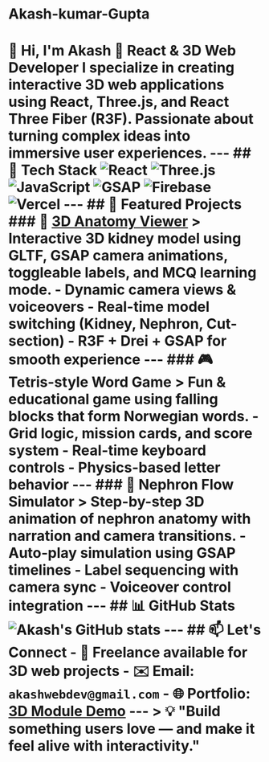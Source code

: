 # Akash-kumar-Gupta

# 👋 Hi, I'm Akash  🎯 **React & 3D Web Developer**   I specialize in creating interactive 3D web applications using React, Three.js, and React Three Fiber (R3F). Passionate about turning complex ideas into immersive user experiences.  ---  ## 🔧 Tech Stack  ![React](https://img.shields.io/badge/-React-61DAFB?logo=react&logoColor=white&style=flat) ![Three.js](https://img.shields.io/badge/-Three.js-000000?logo=three.js&logoColor=white&style=flat) ![JavaScript](https://img.shields.io/badge/-JavaScript-F7DF1E?logo=javascript&logoColor=black&style=flat) ![GSAP](https://img.shields.io/badge/-GSAP-88CE02?logo=greensock&logoColor=white&style=flat) ![Firebase](https://img.shields.io/badge/-Firebase-FFCA28?logo=firebase&logoColor=black&style=flat) ![Vercel](https://img.shields.io/badge/-Vercel-000000?logo=vercel&logoColor=white&style=flat)  ---  ## 🧩 Featured Projects  ### 🔬 [3D Anatomy Viewer](https://3-d-activity-1-public.vercel.app/) > Interactive 3D kidney model using GLTF, GSAP camera animations, toggleable labels, and MCQ learning mode.  - Dynamic camera views & voiceovers - Real-time model switching (Kidney, Nephron, Cut-section) - R3F + Drei + GSAP for smooth experience  ---  ### 🎮 Tetris-style Word Game > Fun & educational game using falling blocks that form Norwegian words.  - Grid logic, mission cards, and score system - Real-time keyboard controls - Physics-based letter behavior  ---  ### 🧠 Nephron Flow Simulator > Step-by-step 3D animation of nephron anatomy with narration and camera transitions.  - Auto-play simulation using GSAP timelines - Label sequencing with camera sync - Voiceover control integration  ---  ## 📊 GitHub Stats  ![Akash's GitHub stats](https://github-readme-stats.vercel.app/api?username=Akashmax&show_icons=true&theme=tokyonight)  ---  ## 📫 Let's Connect  - 💼 Freelance available for 3D web projects - ✉️ Email: `akashwebdev@gmail.com` - 🌐 Portfolio: [3D Module Demo](https://3-d-activity-1-public.vercel.app/)  ---  > 💡 "Build something users love — and make it feel alive with interactivity."
